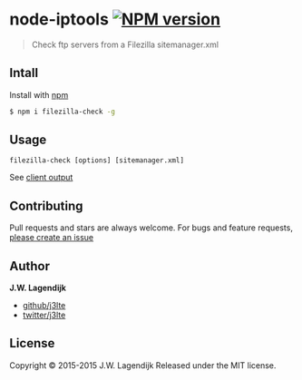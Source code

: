 # node-iptools [![NPM version](https://badge.fury.io/js/filezilla-check.svg)](http://badge.fury.io/js/filezilla-check)

> Check ftp servers from a Filezilla sitemanager.xml

## Intall

Install with [npm](https://www.npmjs.com/)

```sh
$ npm i filezilla-check -g
```

## Usage

    filezilla-check [options] [sitemanager.xml]

See [client output](https://github.com/j3lte/filezilla-check/blob/master/docs/cli.md)

## Contributing

Pull requests and stars are always welcome. For bugs and feature requests, [please create an issue](https://github.com/j3lte/filezilla-check/issues/new)

## Author

**J.W. Lagendijk**

+ [github/j3lte](https://github.com/j3lte)
+ [twitter/j3lte](http://twitter.com/j3lte)

## License

Copyright © 2015-2015 J.W. Lagendijk
Released under the MIT license.
